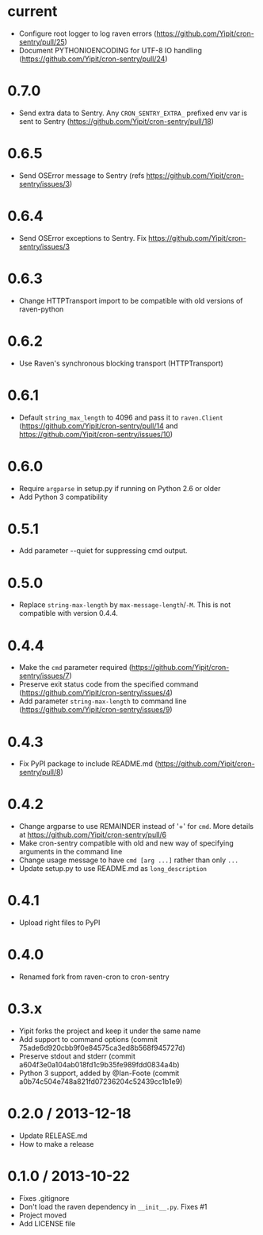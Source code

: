 current
=======

* Configure root logger to log raven errors (https://github.com/Yipit/cron-sentry/pull/25)
* Document PYTHONIOENCODING for UTF-8 IO handling (https://github.com/Yipit/cron-sentry/pull/24)

0.7.0
=====

* Send extra data to Sentry. Any `CRON_SENTRY_EXTRA_` prefixed env var is sent to Sentry (https://github.com/Yipit/cron-sentry/pull/18)


0.6.5
=====

* Send OSError message to Sentry (refs https://github.com/Yipit/cron-sentry/issues/3)


0.6.4
=====

* Send OSError exceptions to Sentry. Fix https://github.com/Yipit/cron-sentry/issues/3


0.6.3
=====

* Change HTTPTransport import to be compatible with old versions of raven-python


0.6.2
=====

* Use Raven's synchronous blocking transport (HTTPTransport)


0.6.1
=====

* Default `string_max_length` to 4096 and pass it to `raven.Client` (https://github.com/Yipit/cron-sentry/pull/14 and https://github.com/Yipit/cron-sentry/issues/10)


0.6.0
=====

* Require `argparse` in setup.py if running on Python 2.6 or older
* Add Python 3 compatibility


0.5.1
=====

* Add parameter --quiet for suppressing cmd output.


0.5.0
=====

* Replace `string-max-length` by `max-message-length`/`-M`. This is not compatible with version 0.4.4.


0.4.4
======

* Make the `cmd` parameter required (https://github.com/Yipit/cron-sentry/issues/7)
* Preserve exit status code from the specified command (https://github.com/Yipit/cron-sentry/issues/4)
* Add parameter `string-max-length` to command line (https://github.com/Yipit/cron-sentry/issues/9)


0.4.3
=====

* Fix PyPI package to include README.md (https://github.com/Yipit/cron-sentry/pull/8)


0.4.2
=====

* Change argparse to use REMAINDER instead of '+' for `cmd`. More details at https://github.com/Yipit/cron-sentry/pull/6
* Make cron-sentry compatible with old and new way of specifying arguments in the command line
* Change usage message to have `cmd [arg ...]` rather than only `...`
* Update setup.py to use README.md as `long_description`


0.4.1
=====

* Upload right files to PyPI


0.4.0
=====

* Renamed fork from raven-cron to cron-sentry


0.3.x
=====
* Yipit forks the project and keep it under the same name
* Add support to command options (commit 75ade6d920cbb9f0e84575ca3ed8b568f945727d)
* Preserve stdout and stderr (commit a604f3e0a104ab018fd1c9b35fe989fdd0834a4b)
* Python 3 support, added by @Ian-Foote (commit a0b74c504e748a821fd07236204c52439cc1b1e9)


0.2.0 / 2013-12-18 
==================

 * Update RELEASE.md
 * How to make a release


0.1.0 / 2013-10-22 
==================

 * Fixes .gitignore
 * Don't load the raven dependency in `__init__.py`. Fixes #1
 * Project moved
 * Add LICENSE file

